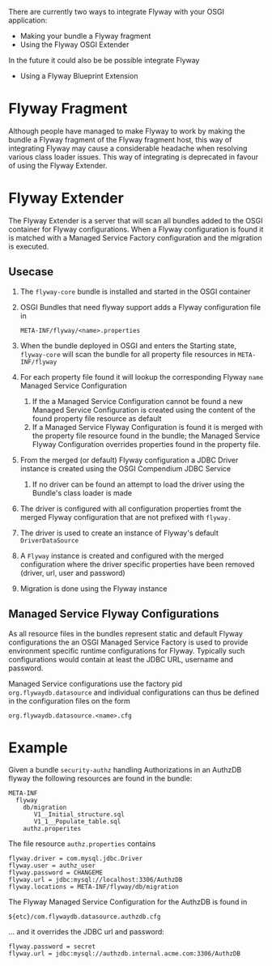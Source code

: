 There are currently two ways to integrate Flyway with your OSGI application:

* Making your bundle a Flyway fragment
* Using the Flyway OSGI Extender

In the future it could also be be possible integrate Flyway

* Using a Flyway Blueprint Extension

# Flyway Fragment
Although people have managed to make Flyway to work by making the bundle a Flyway fragment of the Flyway fragment host, this way of integrating Flyway may cause a considerable headache when resolving various class loader issues. This way of integrating is deprecated in favour of using the Flyway Extender.

# Flyway Extender
The Flyway Extender is a server that will scan all bundles added to the OSGI container for Flyway configurations. When a Flyway configuration is found it is matched with a Managed Service Factory configuration and the migration is executed.

## Usecase
1. The `flyway-core` bundle is installed and started in the OSGI container
1. OSGI Bundles that need flyway support adds a Flyway configuration file in

    ````
    META-INF/flyway/<name>.properties
    ````

1. When the bundle deployed in OSGI and enters the Starting state, `flyway-core` will scan the bundle for all property file resources in `META-INF/flyway`
1. For each property file found it will lookup the corresponding Flyway `name` Managed Service Configuration
   1. If the a Managed Service Configuration cannot be found a new Managed Service Configuration is created using the content of the found property file resource as default
   1. If a Managed Service Flyway Configuration is found it is merged with the property file resource found in the bundle; the Managed Service Flyway Configuration overrides properties found in the property file.
1. From the merged (or default) Flyway configuration a JDBC Driver instance is created using the OSGI Compendium JDBC Service
   1. If no driver can be found an attempt to load the driver using the Bundle's class loader is made
1. The driver is configured with all configuration properties fromt the merged Flyway configuration that are not prefixed with `flyway.`
1. The driver is used to create an instance of Flyway's default `DriverDataSource`
1. A `Flyway` instance is created and configured with the merged configuration where the driver specific properties have been removed (driver, url, user and password)
1. Migration is done using the Flyway instance

## Managed Service Flyway Configurations
As all resource files in the bundles represent static and default Flyway configurations the an OSGI Managed Service Factory is used to provide environment specific runtime configurations for Flyway. Typically such configurations would contain at least the JDBC URL, username and password.

Managed Service configurations use the factory pid `org.flywaydb.datasource` and individual configurations can thus be defined in the configuration files on the form

````
org.flywaydb.datasource.<name>.cfg
````

# Example

Given a bundle `security-authz` handling Authorizations in an AuthzDB flyway the following resources are found in the bundle:
````
META-INF
  flyway
    db/migration
       V1__Initial_structure.sql
       V1_1__Populate_table.sql
    authz.properites
````
The file resource `authz.properties` contains
````properties
flyway.driver = com.mysql.jdbc.Driver
flyway.user = authz_user
flyway.password = CHANGEME
flyway.url = jdbc:mysql://localhost:3306/AuthzDB
flyway.locations = META-INF/flyway/db/migration
````
The Flyway Managed Service Configuration for the AuthzDB is found in
````
${etc}/com.flywaydb.datasource.authzdb.cfg
````
... and it overrides the JDBC url and password:
````
flyway.password = secret
flyway.url = jdbc:mysql://authzdb.internal.acme.com:3306/AuthzDB
````
